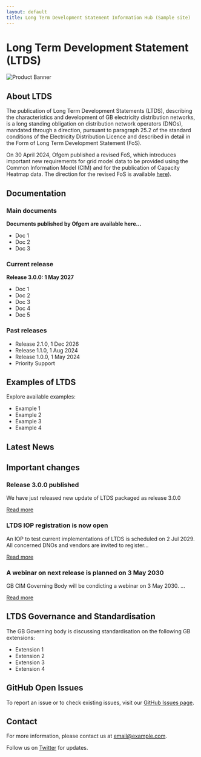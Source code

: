 ```yaml
---
layout: default
title: Long Term Development Statement Information Hub (Sample site)
---
```


# Long Term Development Statement (LTDS)

![Product Banner](https://via.placeholder.com/800x200)


## About LTDS

The publication of Long Term Development Statements (LTDS), describing the characteristics and development of GB electricity distribution networks, is a long standing obligation on distribution network operators (DNOs), mandated through a direction, pursuant to paragraph 25.2 of the standard conditions of the Electricity Distribution Licence and described in detail in the Form of Long Term Development Statement (FoS).

On 30 April 2024, Ofgem published a revised FoS, which introduces important new requirements for grid model data to be provided using the Common Information Model (CIM) and for the publication of Capacity Heatmap data. The direction for the revised FoS is available <a href="https://www.ofgem.gov.uk/decision/long-term-development-statement-direction/" target="_blank">here</a>).


<div class="section" id="packages">
  <h2>Documentation</h2>

  <div class="package">
    <h3>Main documents</h3>
    <p><strong>Documents published by Ofgem are available here...</strong></p>
    <ul>
      <li>Doc 1</li>
      <li>Doc 2</li>
      <li>Doc 3</li>
    </ul>
  </div>

  <div class="package">
    <h3>Current release</h3>
    <p><strong>Release 3.0.0: 1 May 2027</strong> </p>
    <ul>
      <li>Doc 1</li>
      <li>Doc 2</li>
      <li>Doc 3</li>
      <li>Doc 4</li>
      <li>Doc 5</li>
    </ul>
  </div>

  <div class="package">
    <h3>Past releases</h3>
    <ul>
      <li>Release 2.1.0, 1 Dec 2026</li>
      <li>Release 1.1.0, 1 Aug 2024</li>
      <li>Release 1.0.0, 1 May 2024</li>
      <li>Priority Support</li>
    </ul>
  </div>
</div>

<div class="section" id="features">
  <h2>Examples of LTDS</h2>
  <p>Explore available examples:</p>
  <ul>
    <li>Example 1</li>
    <li>Example 2</li>
    <li>Example 3</li>
    <li>Example 4</li>
  </ul>
</div>

## Latest News

<div id="news">
  <h2>Important changes</h2>
  <div class="news-item">
    <h3>Release 3.0.0 published</h3>
    <p>We have just released new update of LTDS packaged as release 3.0.0</p>
    <a href="https://link-to-news-article.com" target="_blank">Read more</a>
  </div>
  <div class="news-item">
    <h3>LTDS IOP registration is now open</h3>
    <p>An IOP to test current implementations of LTDS is scheduled on 2 Jul 2029. All concerned DNOs and vendors are invited to register...</p>
    <a href="https://link-to-news-article.com" target="_blank">Read more</a>
  </div>
  <div class="news-item">
    <h3>A webinar on next release is planned on 3 May 2030</h3>
    <p>GB CIM Governing Body will be condicting a webinar on 3 May 2030. ...</p>
    <a href="https://link-to-news-article.com" target="_blank">Read more</a>
  </div>
</div>

<div class="section" id="features">
  <h2>LTDS Governance and Standardisation</h2>
  <p>The GB Governing body is discussing standardisation on the following GB extensions:</p>
  <ul>
    <li>Extension 1</li>
    <li>Extension 2</li>
    <li>Extension 3</li>
    <li>Extension 4</li>
  </ul>
</div>

<div class="section" id="github-issues">
  <h2>GitHub Open Issues</h2>
  <p>To report an issue or to check existing issues, visit our <a href="https://github.com/your-username/your-repository/issues">GitHub Issues page</a>.</p>
  <div id="issues"></div>


</div>

<div class="section" id="contact">
  <h2>Contact</h2>
  <p>For more information, please contact us at <a href="mailto:email@example.com">email@example.com</a>.</p>
  <p>Follow us on <a href="https://twitter.com/yourusername">Twitter</a> for updates.</p>
</div>

<script>
  // Fetch and display GitHub issues
  fetch('https://api.github.com/repos/griddigit/ltds/issues')
    .then(response => {
      if (!response.ok) {
        throw new Error('Network response was not ok ' + response.statusText);
      }
      return response.json();
    })
    .then(data => {
      const issuesContainer = document.getElementById('issues');
      if (data.length === 0) {
        issuesContainer.innerHTML = '<p>No open issues at the moment.</p>';
      } else {
        data.forEach(issue => {
          const issueElement = document.createElement('div');
          issueElement.className = 'issue';
          issueElement.innerHTML = `<h3><a href="${issue.html_url}">${issue.title}</a></h3><p>${issue.body}</p>`;
          issuesContainer.appendChild(issueElement);
        });
      }
    })
    .catch(error => {
      console.error('There was a problem with the fetch operation:', error);
      document.getElementById('issues').innerHTML = '<p>Failed to load issues. Please try again later.</p>';
    });

  // Example of fetching news data (replace with your own source)
  fetch('https://api.example.com/news') // Replace with your news API URL
    .then(response => {
      if (!response.ok) {
        throw new Error('Network response was not ok ' + response.statusText);
      }
      return response.json();
    })
    .then(data => {
      const newsContainer = document.getElementById('news');
      data.articles.forEach(article => {
        const articleElement = document.createElement('div');
        articleElement.className = 'news-item';
        articleElement.innerHTML = `<h3>${article.title}</h3><p>${article.description}</p><a href="${article.url}" target="_blank">Read more</a>`;
        newsContainer.appendChild(articleElement);
      });
    })
    .catch(error => {
      console.error('There was a problem with the fetch operation:', error);
      document.getElementById('news').innerHTML = '<p>Failed to load news. Please try again later.</p>';
    });
</script>
